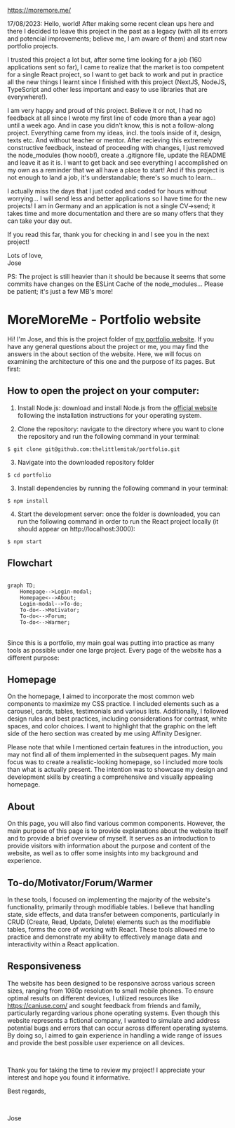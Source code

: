 https://moremore.me/

17/08/2023: Hello, world! After making some recent clean ups here and there I decided to leave this project in the past as a legacy (with all its errors and potencial improvements; believe me, I am aware of them) and start new portfolio projects.
<br>

I trusted this project a lot but, after some time looking for a job (160 applications sent so far), I came to realize that the market is too competent for a single React project, so I want to get back to work and put in practice all the new things I learnt since I finished with this project (NextJS, NodeJS, TypeScript and other less important and easy to use libraries that are everywhere!).
<br>

I am very happy and proud of this project. Believe it or not, I had no feedback at all since I wrote my first line of code (more than a year ago) until a week ago. And in case you didn't know, this is not a follow-along project. Everything came from my ideas, incl. the tools inside of it, design, texts etc. And without teacher or mentor. After recieving this extremely constructive feedback, instead of proceeding with changes, I just removed the node_modules (how noob!), create a .gitignore file, update the README and leave it as it is. I want to get back and see everything I accomplished on my own as a reminder that we all have a place to start! And if this project is not enough to land a job, it's understandable; there's so much to learn...
<br>

I actually miss the days that I just coded and coded for hours without worrying... I will send less and better applications so I have time for the new projects! I am in Germany and an application is not a single CV->send; it takes time and more documentation and there are so many offers that they can take your day out.
<br>

If you read this far, thank you for checking in and I see you in the next project!
<br>

Lots of love,
<br>
Jose
<br>

PS: The project is still heavier than it should be because it seems that some commits have changes on the ESLint Cache of the node_modules... Please be patient; it's just a few MB's more!

# MoreMoreMe - Portfolio website

Hi! I'm Jose, and this is the project folder of [my portfolio website](https://moremore.me/). If you have any general questions about the project or me, you may find the answers in the about section of the website. Here, we will focus on examining the architecture of this one and the purpose of its pages. But first:

## How to open the project on your computer:

1. Install Node.js: download and install Node.js from the [official website](https://nodejs.org) following the installation instructions for your operating system.

2. Clone the repository: navigate to the directory where you want to clone the repository and run the following command in your terminal:

```
$ git clone git@github.com:thelittlemitak/portfolio.git
```

3. Navigate into the downloaded repository folder
```
$ cd portfolio
```

3. Install dependencies by running the following command in your terminal:

```
$ npm install
```

4. Start the development server: once the folder is downloaded, you can run the following command in order to run the React project locally (it should appear on http://localhost:3000):

```
$ npm start
```

## Flowchart

```mermaid

graph TD;
    Homepage-->Login-modal;
    Homepage<-->About;
    Login-modal-->To-do;
    To-do<-->Motivator;
    To-do<-->Forum;
    To-do<-->Warmer;
```

<br>
Since this is a portfolio, my main goal was putting into practice as many tools as possible under one large project. Every page of the website has a different purpose:

<br>

## Homepage

On the homepage, I aimed to incorporate the most common web components to maximize my CSS practice. I included elements such as a carousel, cards, tables, testimonials and various lists. Additionally, I followed design rules and best practices, including considerations for contrast, white spaces, and color choices. I want to highlight that the graphic on the left side of the hero section was created by me using Affinity Designer.

Please note that while I mentioned certain features in the introduction, you may not find all of them implemented in the subsequent pages. My main focus was to create a realistic-looking homepage, so I included more tools than what is actually present. The intention was to showcase my design and development skills by creating a comprehensive and visually appealing homepage.

## About

On this page, you will also find various common components. However, the main purpose of this page is to provide explanations about the website itself and to provide a brief overview of myself. It serves as an introduction to provide visitors with information about the purpose and content of the website, as well as to offer some insights into my background and experience.

## To-do/Motivator/Forum/Warmer

In these tools, I focused on implementing the majority of the website's functionality, primarily through modifiable tables. I believe that handling state, side effects, and data transfer between components, particularly in CRUD (Create, Read, Update, Delete) elements such as the modifiable tables, forms the core of working with React. These tools allowed me to practice and demonstrate my ability to effectively manage data and interactivity within a React application.

## Responsiveness

The website has been designed to be responsive across various screen sizes, ranging from 1080p resolution to small mobile phones. To ensure optimal results on different devices, I utilized resources like https://caniuse.com/ and sought feedback from friends and family, particularly regarding various phone operating systems. Even though this website represents a fictional company, I wanted to simulate and address potential bugs and errors that can occur across different operating systems. By doing so, I aimed to gain experience in handling a wide range of issues and provide the best possible user experience on all devices.

<br>

Thank you for taking the time to review my project!
I appreciate your interest and hope you found it informative.

Best regards,

<br>

Jose
